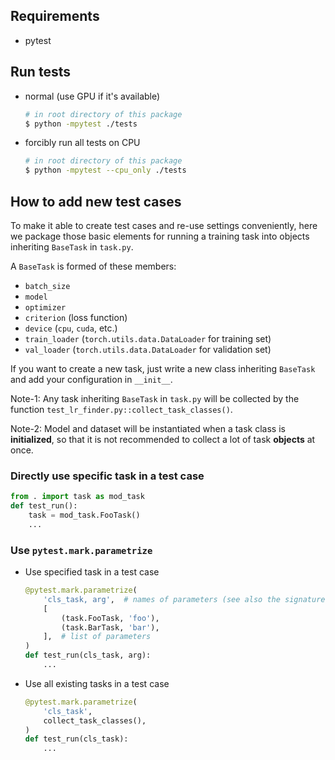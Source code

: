 ## Requirements
- pytest

## Run tests
- normal (use GPU if it's available)
    ```bash
    # in root directory of this package
    $ python -mpytest ./tests
    ```

- forcibly run all tests on CPU
    ```bash
    # in root directory of this package
    $ python -mpytest --cpu_only ./tests
    ```

## How to add new test cases
To make it able to create test cases and re-use settings conveniently, here we package those basic elements for running a training task into objects inheriting `BaseTask` in `task.py`.

A `BaseTask` is formed of these members:
- `batch_size`
- `model`
- `optimizer`
- `criterion` (loss function)
- `device` (`cpu`, `cuda`, etc.)
- `train_loader` (`torch.utils.data.DataLoader` for training set)
- `val_loader` (`torch.utils.data.DataLoader` for validation set)

If you want to create a new task, just write a new class inheriting `BaseTask` and add your configuration in `__init__`.

Note-1: Any task inheriting `BaseTask` in `task.py` will be collected by the function `test_lr_finder.py::collect_task_classes()`.

Note-2: Model and dataset will be instantiated when a task class is **initialized**, so that it is not recommended to collect a lot of task **objects** at once.


### Directly use specific task in a test case
```python
from . import task as mod_task
def test_run():
    task = mod_task.FooTask()
    ...
```

### Use `pytest.mark.parametrize`
- Use specified task in a test case
    ```python
    @pytest.mark.parametrize(
        'cls_task, arg',  # names of parameters (see also the signature of the following function)
        [
            (task.FooTask, 'foo'),
            (task.BarTask, 'bar'),
        ],  # list of parameters
    )
    def test_run(cls_task, arg):
        ...
    ```

- Use all existing tasks in a test case
    ```python
    @pytest.mark.parametrize(
        'cls_task',
        collect_task_classes(),
    )
    def test_run(cls_task):
        ...
    ```
